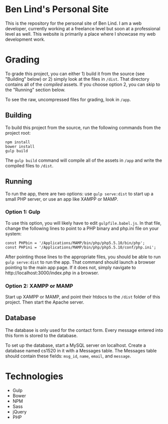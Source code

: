 # Ben Lind's Personal Site
This is the repository for the personal site of Ben Lind. I am a web developer, currently working at a freelance level but soon at a professional level as well. This website is primarily a place where I showcase my web development work.

# Grading
To grade this project, you can either 1) build it from the source (see "Building" below) or 2) simply look at the files in `/dist`. That directory contains all of the *compiled* assets. If you choose option 2, you can skip to the "Running" section below.

To see the raw, uncompressed files for grading, look in `/app`.

## Building
To build this project from the source, run the following commands from the project root:

```
npm install
bower install
gulp build
```

The `gulp build` command will compile all of the assets in `/app` and write the compiled files to `/dist`.

## Running
To run the app, there are two options: use `gulp serve:dist` to start up a small PHP server, or use an app like XAMPP or MAMP.

### Option 1: Gulp
To use this option, you will likely have to edit `gulpfile.babel.js`. In that file, change the following lines to point to a PHP binary and php.ini file on your system:

```
const PHPbin = '/Applications/MAMP/bin/php/php5.5.10/bin/php';
const PHPini = '/Applications/MAMP/bin/php/php5.5.10/conf/php.ini';
```

After pointing those lines to the appropriate files, you should be able to run `gulp serve:dist` to run the app. That command should launch a browser pointing to the main app page. If it does not, simply navigate to http://localhost:3000/index.php in a browser.

### Option 2: XAMPP or MAMP
Start up XAMPP or MAMP, and point their htdocs to the `/dist` folder of this project. Then start the Apache server.

## Database
The database is only used for the contact form. Every message entered into this form is stored to the database.

To set up the database, start a MySQL server on localhost. Create a database named cs1520 in it with a Messages table. The Messages table should contain these fields: `msg_id`, `name`, `email`, and `message`.

# Technologies
- Gulp
- Bower
- NPM
- Sass
- jQuery
- PHP
